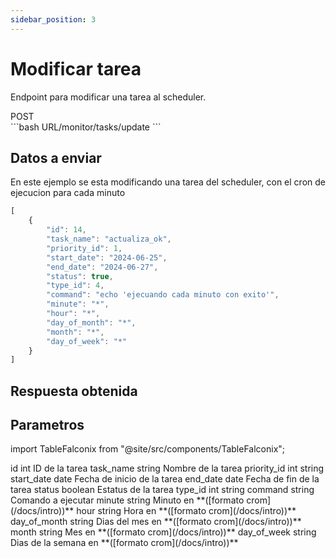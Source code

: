```yaml
---
sidebar_position: 3
---
```


# Modificar tarea

Endpoint para modificar una tarea al scheduler.


<div class="flex">
<div class="post">POST</div>

<div class="url"> 
```bash
URL/monitor/tasks/update
```
</div>
</div>

## Datos a enviar

En este ejemplo se esta modificando una tarea del scheduler, con el cron de ejecucion para cada minuto

```js title="Body (JSON)"
[
    {
        "id": 14,
        "task_name": "actualiza_ok",
        "priority_id": 1,
        "start_date": "2024-06-25",
        "end_date": "2024-06-27",
        "status": true,
        "type_id": 4,
        "command": "echo 'ejecuando cada minuto con exito'",
        "minute": "*",
        "hour": "*",
        "day_of_month": "*",
        "month": "*",
        "day_of_week": "*"
    }
]
```

## Respuesta obtenida

## Parametros

import TableFalconix from "@site/src/components/TableFalconix"; 

<TableFalconix thead="Parametro, Tipo, Descripcion">
<tr>
    <td>id</td>
    <td>int</td>
    <td>ID de la tarea</td>
</tr>
<tr>
    <td>task_name</td>
    <td>string</td>
    <td>Nombre de la tarea</td>
</tr>
<tr>
    <td>priority_id</td>
    <td>int</td>
    <td>string</td>
</tr>
<tr>
    <td>start_date</td>
    <td>date</td>
    <td>Fecha de inicio de la tarea</td>
</tr>
<tr>
    <td>end_date</td>
    <td>date</td>
    <td>Fecha de fin de la tarea</td>
</tr>
<tr>
    <td>status</td>
    <td>boolean</td>
    <td>Estatus de la tarea</td>
</tr>
<tr>
    <td>type_id</td>
    <td>int</td>
    <td>string</td>
</tr>
<tr>
    <td>command</td>
    <td>string</td>
    <td>Comando a ejecutar</td>
</tr>
<tr>
    <td>minute</td>
    <td>string</td>
    <td>Minuto en **([formato crom](/docs/intro))**</td>

</tr>
<tr>
    <td>hour</td>
    <td>string</td>
    <td>Hora en **([formato crom](/docs/intro))**</td>
</tr>
<tr>
    <td>day_of_month</td>
    <td>string</td>
    <td>Dias del mes en **([formato crom](/docs/intro))**</td>
</tr>
<tr>
    <td>month</td>
    <td>string</td>
    <td>Mes en **([formato crom](/docs/intro))**</td>
</tr>
<tr>
    <td>day_of_week</td>
    <td>string</td>
    <td>Dias de la semana en **([formato crom](/docs/intro))**</td>
</tr>
</TableFalconix>